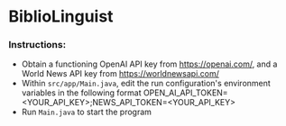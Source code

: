 # BiblioLinguist

### Instructions:
- Obtain a functioning OpenAI API key from https://openai.com/, and a World News API key from https://worldnewsapi.com/
- Within ```src/app/Main.java```, edit the run configuration's environment variables in the following format OPEN_AI_API_TOKEN=<YOUR_API_KEY>;NEWS_API_TOKEN=<YOUR_API_KEY>
- Run ```Main.java``` to start the program
